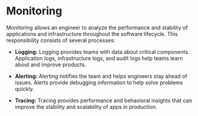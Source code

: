 # Monitoring

Monitoring allows an engineer to analyze the performance and stability of applications and infrastructure throughout the software lifecycle. This responsibility consists of several processes:

- <b>Logging:</b> Logging provides teams with data about critical components. Application logs, infrastructure logs, and audit logs help teams learn about and improve products.

- <b>Alerting:</b> Alerting notifies the team and helps engineers stay ahead of issues. Alerts provide debugging information to help solve problems quickly.

- <b>Tracing:</b> Tracing provides performance and behavioral insights that can improve the stability and scalability of apps in production.

